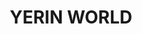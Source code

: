 <!DOCTYPE html>
<html lang="en">
  <head>
    <meta charset="UTF-8" />
    <meta name="viewport" content="width=device-width, initial-scale=1.0" />
  </head>
  <body
    style="width: 100%; height: 100%; display: flex; justify-content: center"
  >
    <h1 class="title">YERIN WORLD</h1>
  </body>
</html>
